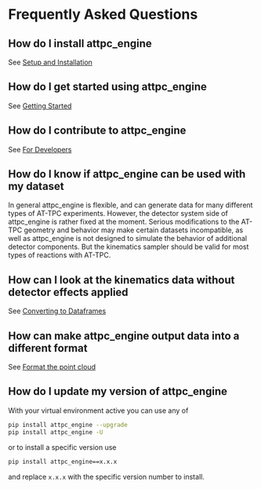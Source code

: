 # Frequently Asked Questions

## How do I install attpc_engine
See [Setup and Installation](user_guide/setup.md)

## How do I get started using attpc_engine
See [Getting Started](user_guide/getting_started.md)

## How do I contribute to attpc_engine
See [For Developers](for_devs.md)

## How do I know if attpc_engine can be used with my dataset
In general attpc_engine is flexible, and can generate data for many different types of AT-TPC experiments. However, the detector system side of attpc_engine is rather fixed at the moment. Serious modifications to the AT-TPC geometry and behavior may make certain datasets incompatible, as well as attpc_engine is not designed to simulate the behavior of additional detector components. But the kinematics sampler should be valid for most types of reactions with AT-TPC.

## How can I look at the kinematics data without detector effects applied
See [Converting to Dataframes](./user_guide/kinematics/index.md#converting-to-dataframes)

## How can make attpc_engine output data into a different format
See [Format the point cloud](./user_guide/detector/index.md#format-the-point-cloud)

## How do I update my version of attpc_engine

With your virtual environment active you can use any of

```bash
pip install attpc_engine --upgrade
pip install attpc_engine -U
```

or to install a specific version use

```bash
pip install attpc_engine==x.x.x
```
and replace `x.x.x` with the specific version number to install.

